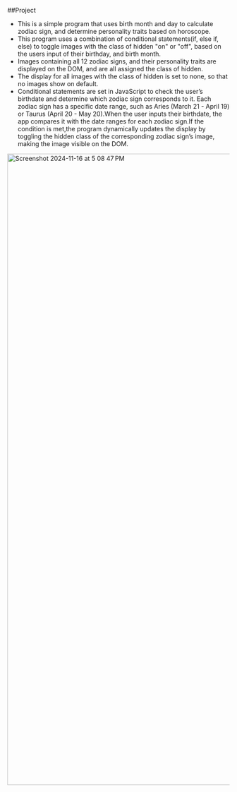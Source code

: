 ##Project
<ul>
<li>This is a simple program that uses birth month and day to calculate zodiac sign, and determine personality traits based on horoscope.</li>
<li>This program uses a combination of conditional statements(if, else if, else) to toggle images with the class of hidden "on" or "off", based on the users input of their birthday, and birth month. </li>
<li>Images containing all 12 zodiac signs, and their personality traits are displayed on the DOM, and are all assigned the class of hidden.</li>
<li>The display for all images with the class of hidden is set to none, so that no images show on default. </li>
<li>Conditional statements are set in JavaScript to check the user’s birthdate and determine which zodiac sign corresponds to it. Each zodiac sign has a specific date range, such as Aries (March 21 - April 19) or Taurus (April 20 - May 20).When the user inputs their birthdate, the app compares it with the date ranges for each zodiac sign.If the condition is met,the program dynamically updates the display by toggling the hidden class of the corresponding zodiac sign’s image, making the image visible on the DOM.</li>
</ul>
<img width="1431" alt="Screenshot 2024-11-16 at 5 08 47 PM" src="https://github.com/user-attachments/assets/849c6dd2-2eff-46f5-9926-d8dc7973cc23">
